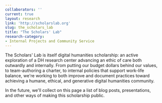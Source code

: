 ```yaml
---
collaborators: ''
current: true
layout: research
link: 'http://scholarslab.org'
slug: the_scholars_lab
title: "The Scholars' Lab"
research-category:
- Internal Projects and Community Service
---
```


The Scholars' Lab is itself digital humanities scholarship: an active exploration of a DH research center advancing an ethic of care both outwardly and internally. From putting our budget dollars behind our values, to team-authoring a charter, to internal policies that support work-life balance, we're working to both improve and document practices toward achieving a humane, ethical, and generative digital humanities community. 

In the future, we'll collect on this page a list of blog posts, presentations, and other ways of making this scholarship public.
